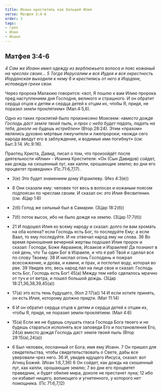 ```yaml
---
title: Иоанн креститель как больший Илия
verse: Матфея 3:4-6
order: 3
tags: 
- грех
- Илия
- Иоанн
---
```

## Матфея 3:4-6

*4 Сам же Иоанн имел одежду из верблюжьего волоса и пояс кожаный на чреслах своих…  5 Тогда Иерусалим и вся Иудея и вся окрестность Иорданская выходили к нему 6 и крестились от него в Иордане, исповедуя грехи свои.*

Через пророка Малахию  говорится: «вот, Я пошлю к вам Илию пророка пред наступлением дня Господня, великого и страшного.  И он обратит сердца отцов к детям и сердца детей к отцам их, чтобы Я, придя, не поразил земли проклятием» (Мал.4:5,6). 

Одно из таких проклятий было произнесено Моисеем: *«вместо дождя Господь даст земле твоей пыль, и прах с неба будет падать, падать на тебя, доколе не будешь истреблен»* (Втор.28:24).  Этим «прахом» являлись духовно мёртвые лжеучители и лжепророки;  «вожди сего народа введут его в заблуждение, и водимые ими погибнут» (см: Быт.3:14. Ис.9:16). 

Праотец Христа, Давид, писал о том, что произойдёт после деятельности  «Илии» - Иоанна Крестителя: «Он (Сын Давидов) сойдет, как дождь на скошенный луг, как капли, орошающие землю;  во дни его процветет праведник» (Пс.71:6,7,17).

- 3(е) Это будет знамением дому Израилеву. (Иез 4:3(е))
- 8 Они сказали ему: человек тот весь в волосах и кожаным поясом подпоясан по чреслам своим. И сказал он: это Илия Фесвитянин. (см. 4Цар 1:8)

- 2(б) Голод же сильный был в Самарии. (3Цар 18:2(б))
- 7(б) поток высох, ибо не было дождя на землю. (3Цар 17:7(б))
- 21 И подошел Илия ко всему народу и сказал: долго ли вам хромать на оба колена? если Господь есть Бог, то последуйте Ему; а если Ваал, то ему последуйте. И не отвечал народ ему ни слова. 36 Во время приношения вечерней жертвы подошел Илия пророк и сказал: Господи, Боже Авраамов, Исааков и Израилев! Да познают в сей день, что Ты один Бог в Израиле, и что я раб Твой и сделал все по слову Твоему. 38 И ниспал огонь Господень и пожрал всесожжение, и дрова, и камни, и прах, и поглотил воду, которая во рве. 39 Увидев это, весь народ пал на лице свое и сказал: Господь есть Бог, Господь есть Бог! 45(а) Между тем небо сделалось мрачно от туч и от ветра, и пошел большой дождь. (3Цар 18:21,36,38,39,45(а))

- 17(а) это есть тень будущего, (Кол 2:17(а)) 14 И если хотите принять, он есть Илия, которому должно придти. (Мат 11:14)
- 6 И он обратит сердца отцов к детям и сердца детей к отцам их, чтобы Я, придя, не поразил земли проклятием. (Мал 4:6)
- 15(а) Если же не будешь слушать гласа Господа Бога твоего и не будешь стараться исполнять все заповеди Его и постановления Его, 24(а) вместо дождя Господь даст земле твоей пыль (Втор 28:15(а),24(а))

- 6 Был человек, посланный от Бога; имя ему Иоанн. 7 Он пришел для свидетельства, чтобы свидетельствовать о Свете, дабы все уверовали чрез него. 36 И, увидев идущего Иисуса, сказал: вот Агнец Божий. (Иоан 1:6,7,36) 6 Он сойдет, как дождь на скошенный луг, как капли, орошающие землю; 7 во дни его процветет праведник, и будет обилие мира, доколе не престанет луна; 12 ибо он избавит нищего, вопиющего и угнетенного, у которого нет помощника. (Пс 71:6,7,12)